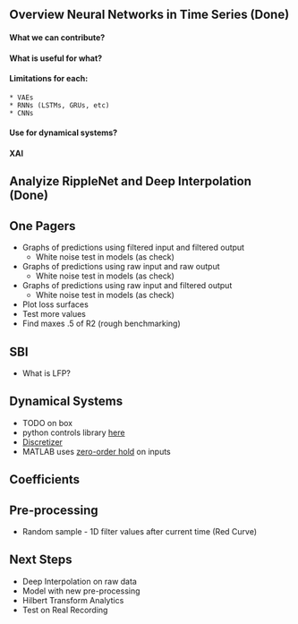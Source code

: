 ## Overview Neural Networks in Time Series (Done)
#### What we can contribute?
#### What is useful for what?
#### Limitations for each:
    * VAEs
    * RNNs (LSTMs, GRUs, etc)
    * CNNs
#### Use for dynamical systems?
#### XAI

## Analyize RippleNet and Deep Interpolation (Done)

## One Pagers
* Graphs of predictions using filtered input and filtered output
    * White noise test in models (as check)
* Graphs of predictions using raw input and raw output
    * White noise test in models (as check)
* Graphs of predictions using raw input and filtered output
    * White noise test in models (as check)
* Plot loss surfaces
* Test more values
* Find maxes .5 of R2 (rough benchmarking)


## SBI
* What is LFP?

## Dynamical Systems
* TODO on box
* python controls library [here](https://python-control.readthedocs.io/en/0.9.0/)
* [Discretizer](https://python-control.readthedocs.io/en/0.9.0/generated/control.matlab.c2d.html)
* MATLAB uses [zero-order hold](https://www.mathworks.com/help/simulink/slref/sldiscmdl.html) on inputs

## Coefficients

## Pre-processing
* Random sample - 1D filter values after current time (Red Curve)

## Next Steps
* Deep Interpolation on raw data
* Model with new pre-processing
* Hilbert Transform Analytics
* Test on Real Recording